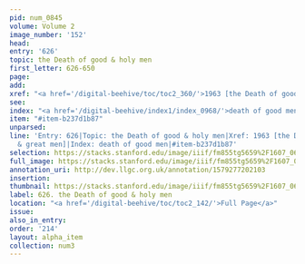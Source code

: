 ```yaml
---
pid: num_0845
volume: Volume 2
image_number: '152'
head: 
entry: '626'
topic: the Death of good & holy men
first_letter: 626-650
page: 
add: 
xref: "<a href='/digital-beehive/toc/toc2_360/'>1963 [the Death of good & great men]</a>"
see: 
index: "<a href='/digital-beehive/index1/index_0968/'>death of good men</a>"
item: "#item-b237d1b87"
unparsed: 
line: 'Entry: 626|Topic: the Death of good & holy men|Xref: 1963 [the Death of good
  & great men]|Index: death of good men|#item-b237d1b87'
selection: https://stacks.stanford.edu/image/iiif/fm855tg5659%2F1607_0619/923,2661,2831,702/full/0/default.jpg
full_image: https://stacks.stanford.edu/image/iiif/fm855tg5659%2F1607_0619/full/full/0/default.jpg
annotation_uri: http://dev.llgc.org.uk/annotation/1579277202103
insertion: 
thumbnail: https://stacks.stanford.edu/image/iiif/fm855tg5659%2F1607_0619/923,2661,600,180/250,/0/default.jpg
label: 626. the Death of good & holy men
location: "<a href='/digital-beehive/toc/toc2_142/'>Full Page</a>"
issue: 
also_in_entry: 
order: '214'
layout: alpha_item
collection: num3
---
```

